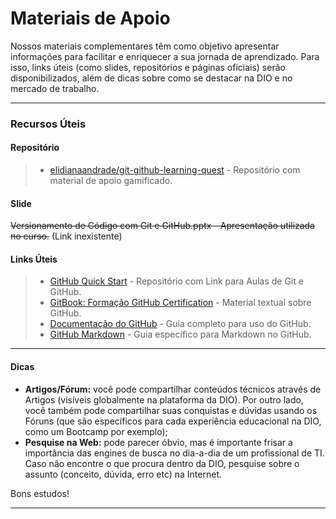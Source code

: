 # **Materiais de Apoio**

Nossos materiais complementares têm como objetivo apresentar informações para facilitar e enriquecer a sua jornada de aprendizado. Para isso, links úteis (como slides, repositórios e páginas oficiais) serão disponibilizados, além de dicas sobre como se destacar na DIO e no mercado de trabalho. 

---

### **Recursos Úteis**

#### **Repositório** 
> - [elidianaandrade/git-github-learning-quest](https://github.com/elidianaandrade/git-github-learning-quest) - Repositório com material de apoio gamificado.

#### **Slide** 
~~Versionamento de Código com Git e GitHub.pptx - Apresentação utilizada no curso.~~ (Link inexistente)

#### **Links Úteis**
> - [GitHub Quick Start](https://github.com/digitalinnovationone/github-quickstart) - Repositório com Link para Aulas de Git e GitHub.
> - [GitBook: Formação GitHub Certification](https://aline-antunes.gitbook.io/formacao-fundamentos-github) - Material textual sobre GitHub. 
> - [Documentação do GitHub](https://docs.github.com/pt) - Guia completo para uso do GitHub.
> - [GitHub Markdown](https://docs.github.com/pt/get-started/writing-on-github/getting-started-with-writing-and-formatting-on-github/basic-writing-and-formatting-syntax) - Guia específico para Markdown no GitHub.

---

#### **Dicas**

- **Artigos/Fórum:** você pode compartilhar conteúdos técnicos através de Artigos (visíveis globalmente na plataforma da DIO). Por outro lado, você também pode compartilhar suas conquistas e dúvidas usando os Fóruns (que são específicos para cada experiência educacional na DIO, como um Bootcamp por exemplo); 
- **Pesquise na Web:** pode parecer óbvio, mas é importante frisar a importância das engines de busca no dia-a-dia de um profissional de TI. Caso não encontre o que procura dentro da DIO, pesquise sobre o assunto (conceito, dúvida, erro etc) na Internet. 

Bons estudos! 

---